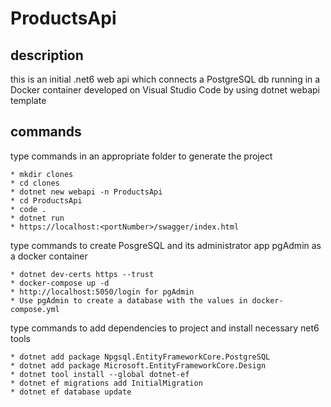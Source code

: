 # ProductsApi

## description
this is an initial .net6 web api which connects a PostgreSQL db running in a Docker container
developed on Visual Studio Code by using dotnet webapi template

## commands
type commands in an appropriate folder to generate the project

    * mkdir clones
    * cd clones
    * dotnet new webapi -n ProductsApi
    * cd ProductsApi
    * code .
    * dotnet run
    * https://localhost:<portNumber>/swagger/index.html


type commands to create PosgreSQL and its administrator app pgAdmin as a docker container

    * dotnet dev-certs https --trust
    * docker-compose up -d
    * http://localhost:5050/login for pgAdmin
    * Use pgAdmin to create a database with the values in docker-compose.yml

type commands to add dependencies to project and install necessary net6 tools

    * dotnet add package Npgsql.EntityFrameworkCore.PostgreSQL
    * dotnet add package Microsoft.EntityFrameworkCore.Design
    * dotnet tool install --global dotnet-ef
    * dotnet ef migrations add InitialMigration
    * dotnet ef database update
